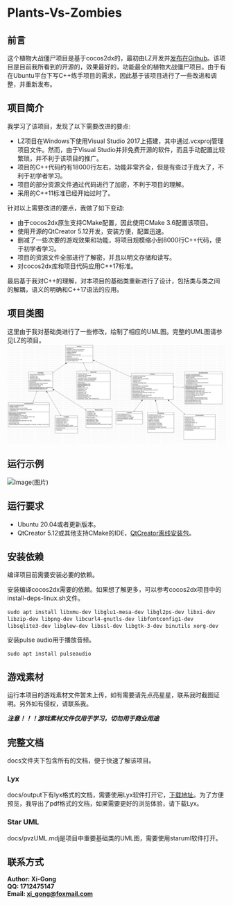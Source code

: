 # Plants-Vs-Zombies
## 前言 <br>
这个植物大战僵尸项目是基于cocos2dx的，最初由LZ开发并[发布在Github](https://github.com/ErLinErYi/PlantsVsZombies)。该项目是目前我所看到的开源的，效果最好的，功能最全的植物大战僵尸项目。由于有在Ubuntu平台下写C++练手项目的需求，因此基于该项目进行了一些改进和调整，并重新发布。

## 项目简介 <br>
我学习了该项目，发现了以下需要改进的要点:
- LZ项目在Windows下使用Visual Studio 2017上搭建，其中通过.vcxproj管理项目文件。然而，由于Visual Studio并非免费开源的软件，而且手动配置比较繁琐，并不利于该项目的推广。
- 项目的C++代码约有18000行左右，功能非常齐全，但是有些过于庞大了，不利于初学者学习。
- 项目的部分资源文件通过代码进行了加密，不利于项目的理解。
- 采用的C++11标准已经开始过时了。

针对以上需要改进的要点，我做了如下变动:
- 由于cocos2dx原生支持CMake配置，因此使用CMake 3.6配置该项目。
- 使用开源的QtCreator 5.12开发，安装方便，配置迅速。
- 删减了一些次要的游戏效果和功能，将项目规模缩小到8000行C++代码，便于初学者学习。
- 项目的资源文件全部进行了解密，并且以明文存储和读写。
- 对cocos2dx库和项目代码应用C++17标准。

最后基于我对C++的理解，对本项目的基础类重新进行了设计，包括类与类之间的解耦，语义的明确和C++17语法的应用。

## 项目类图
这里由于我对基础类进行了一些修改，绘制了相应的UML图。完整的UML图请参见LZ的项目。
![ClassDiagram](https://github.com/Xi-Gong/Plants-Vs-Zombies/blob/main/pvzBasicClassUML.png?raw=true)

## 运行示例
![Image(图片)](https://img-blog.csdnimg.cn/20200405101902466.png?x-oss-process=image/watermark,type_ZmFuZ3poZW5naGVpdGk,shadow_10,text_aHR0cHM6Ly9ibG9nLmNzZG4ubmV0L3FxXzQwNjMwMjQ2,size_16,color_FFFFFF,t_70)


## 运行要求
* Ubuntu 20.04或者更新版本。
* QtCreator 5.12或其他支持CMake的IDE，[QtCreator离线安装包](https://www.qt.io/offline-installers)。<br>

## 安装依赖
编译项目前需要安装必要的依赖。

安装编译cocos2dx需要的依赖。如果想了解更多，可以参考cocos2dx项目中的install-deps-linux.sh文件。
```shell
sudo apt install libxmu-dev libglu1-mesa-dev libgl2ps-dev libxi-dev libzip-dev libpng-dev libcurl4-gnutls-dev libfontconfig1-dev libsqlite3-dev libglew-dev libssl-dev libgtk-3-dev binutils xorg-dev
```

安装pulse audio用于播放音频。
```shell
sudo apt install pulseaudio
```

## 游戏素材
运行本项目的游戏素材文件暂未上传，如有需要请先点亮星星，联系我时截图证明。另外如有侵权，请联系我。

***注意！！！游戏素材文件仅用于学习，切勿用于商业用途***

## 完整文档
docs文件夹下包含所有的文档，便于快速了解该项目。

### Lyx
docs/output下有lyx格式的文档，需要使用Lyx软件打开它，[下载地址](https://www.lyx.org/)。为了方便预览，我导出了pdf格式的文档，如果需要更好的浏览体验，请下载Lyx。

### Star UML
docs/pvzUML.mdj是项目中重要基础类的UML图，需要使用staruml软件打开。

## 联系方式
**Author: Xi-Gong** <br>
**QQ: 1712475147** <br>
**Email: xi_gong@foxmail.com** <br>